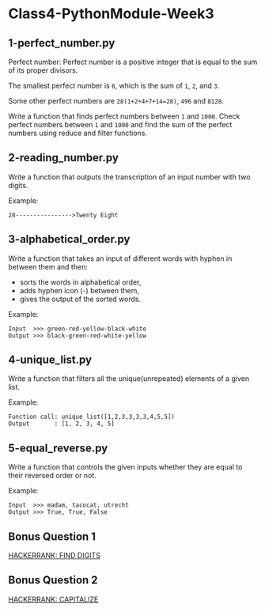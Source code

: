 # Class4-PythonModule-Week3
## 1-perfect_number.py
Perfect number: Perfect number is a positive integer that is equal to the sum of its proper divisors.

The smallest perfect number is `6`, which is the sum of `1`, `2`, and `3`. 

Some other perfect numbers are `28(1+2+4+7+14=28)`, `496` and `8128`.

Write a function that finds perfect numbers between `1` and `1000`.
Check perfect numbers between `1` and `1000` and find the sum of the perfect numbers using reduce and filter functions. <br />

## 2-reading_number.py
Write a function that outputs the transcription of an input number with two digits.

Example:
```
28---------------->Twenty Eight
```

## 3-alphabetical_order.py
Write a function that takes an input of different words with hyphen in between them and then:<br />
* sorts the words in alphabetical order,
* adds hyphen icon (-) between them, 
* gives the output of the sorted words.

Example:
```
Input  >>> green-red-yellow-black-white
Output >>> black-green-red-white-yellow 
```

## 4-unique_list.py
Write a function that filters all the unique(unrepeated) elements of a given list.

Example:
```
Function call: unique_list([1,2,3,3,3,3,4,5,5])
Output       : [1, 2, 3, 4, 5]
```
## 5-equal_reverse.py
Write a function that controls the given inputs whether they are equal to their reversed order or not.

Example:
```
Input  >>> madam, tacocat, utrecht 
Output >>> True, True, False
```
## Bonus Question 1
[HACKERRANK: FIND DIGITS](https://www.hackerrank.com/challenges/find-digits/problem)

## Bonus Question 2
[HACKERRANK: CAPITALIZE](https://www.hackerrank.com/challenges/capitalize/problem)
